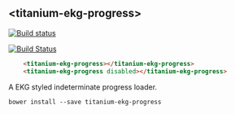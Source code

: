 ## &lt;titanium-ekg-progress&gt;

[![Build status](https://ci.appveyor.com/api/projects/status/isx2v58afhqxi24f/branch/master?svg=true)](https://ci.appveyor.com/project/aarondrabeck/titanium-ekg-progress/branch/master)

[![Build Status](https://travis-ci.org/LeavittSoftware/titanium-ekg-progress.svg?branch=master)](https://travis-ci.org/LeavittSoftware/titanium-ekg-progress)

<!---
```
<custom-element-demo>
  <template>
    <script src="../webcomponentsjs/webcomponents-lite.js"></script>
    <link rel="import" href="titanium-ekg-progress.html">
    <style is="custom-style">
       titanium-ekg-progress {
        --ekg-stroke-color: red;
        --ekg-stroke-width: 1;
      }
    </style>
    <next-code-block></next-code-block>
  </template>
</custom-element-demo>
```
-->
```html
    <titanium-ekg-progress></titanium-ekg-progress>
    <titanium-ekg-progress disabled></titanium-ekg-progress>
```

A EKG styled indeterminate progress loader.

`bower install --save titanium-ekg-progress`
